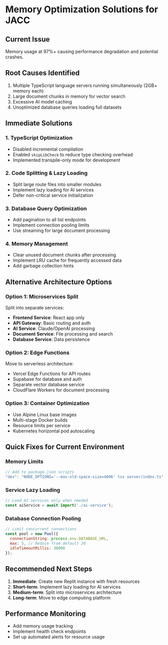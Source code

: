 # Memory Optimization Solutions for JACC

## Current Issue
Memory usage at 97%+ causing performance degradation and potential crashes.

## Root Causes Identified
1. Multiple TypeScript language servers running simultaneously (2GB+ memory each)
2. Large document chunks in memory for vector search
3. Excessive AI model caching
4. Unoptimized database queries loading full datasets

## Immediate Solutions

### 1. TypeScript Optimization
- Disabled incremental compilation
- Enabled `skipLibCheck` to reduce type checking overhead
- Implemented transpile-only mode for development

### 2. Code Splitting & Lazy Loading
- Split large route files into smaller modules
- Implement lazy loading for AI services
- Defer non-critical service initialization

### 3. Database Query Optimization
- Add pagination to all list endpoints
- Implement connection pooling limits
- Use streaming for large document processing

### 4. Memory Management
- Clear unused document chunks after processing
- Implement LRU cache for frequently accessed data
- Add garbage collection hints

## Alternative Architecture Options

### Option 1: Microservices Split
Split into separate services:
- **Frontend Service**: React app only
- **API Gateway**: Basic routing and auth
- **AI Service**: Claude/OpenAI processing
- **Document Service**: File processing and search
- **Database Service**: Data persistence

### Option 2: Edge Functions
Move to serverless architecture:
- Vercel Edge Functions for API routes
- Supabase for database and auth
- Separate vector database service
- CloudFlare Workers for document processing

### Option 3: Container Optimization
- Use Alpine Linux base images
- Multi-stage Docker builds
- Resource limits per service
- Kubernetes horizontal pod autoscaling

## Quick Fixes for Current Environment

### Memory Limits
```javascript
// Add to package.json scripts
"dev": "NODE_OPTIONS='--max-old-space-size=4096' tsx server/index.ts"
```

### Service Lazy Loading
```javascript
// Load AI services only when needed
const aiService = await import('./ai-service');
```

### Database Connection Pooling
```javascript
// Limit concurrent connections
const pool = new Pool({
  connectionString: process.env.DATABASE_URL,
  max: 5, // Reduce from default 20
  idleTimeoutMillis: 30000
});
```

## Recommended Next Steps

1. **Immediate**: Create new Replit instance with fresh resources
2. **Short-term**: Implement lazy loading for AI services
3. **Medium-term**: Split into microservices architecture
4. **Long-term**: Move to edge computing platform

## Performance Monitoring
- Add memory usage tracking
- Implement health check endpoints
- Set up automated alerts for resource usage